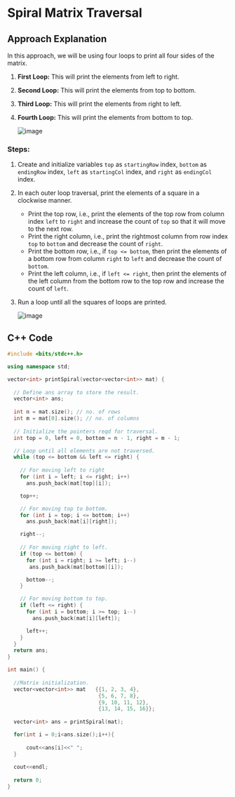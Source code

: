 # Spiral Matrix Traversal

## Approach Explanation

In this approach, we will be using four loops to print all four sides of the matrix.

1. **First Loop:** This will print the elements from left to right.
2. **Second Loop:** This will print the elements from top to bottom.
3. **Third Loop:** This will print the elements from right to left.
4. **Fourth Loop:** This will print the elements from bottom to top.

   ![image](https://github.com/SnowScriptWinterOfCode/LeetCode_Q/assets/99477385/9925c610-4095-4c94-9640-a3e421635808)


### Steps:

1. Create and initialize variables `top` as `startingRow` index, `bottom` as `endingRow` index, `left` as `startingCol` index, and `right` as `endingCol` index.
2. In each outer loop traversal, print the elements of a square in a clockwise manner.
    - Print the top row, i.e., print the elements of the top row from column index `left` to `right` and increase the count of `top` so that it will move to the next row.
    - Print the right column, i.e., print the rightmost column from row index `top` to `bottom` and decrease the count of `right`.
    - Print the bottom row, i.e., if `top <= bottom`, then print the elements of a bottom row from column `right` to `left` and decrease the count of `bottom`.
    - Print the left column, i.e., if `left <= right`, then print the elements of the left column from the bottom row to the top row and increase the count of `left`.
3. Run a loop until all the squares of loops are printed.

   ![image](https://github.com/SnowScriptWinterOfCode/LeetCode_Q/assets/99477385/b7a726ab-690a-4542-acfe-a63442db9214)


## C++ Code

```cpp
#include <bits/stdc++.h>

using namespace std;

vector<int> printSpiral(vector<vector<int>> mat) {
 
  // Define ans array to store the result.
  vector<int> ans;
 
  int n = mat.size(); // no. of rows
  int m = mat[0].size(); // no. of columns
  
  // Initialize the pointers reqd for traversal.
  int top = 0, left = 0, bottom = n - 1, right = m - 1;

  // Loop until all elements are not traversed.
  while (top <= bottom && left <= right) {
      
    // For moving left to right
    for (int i = left; i <= right; i++)
      ans.push_back(mat[top][i]);

    top++;

    // For moving top to bottom.
    for (int i = top; i <= bottom; i++)
      ans.push_back(mat[i][right]);

    right--;
    
    // For moving right to left.
    if (top <= bottom) {
      for (int i = right; i >= left; i--)
       ans.push_back(mat[bottom][i]);

      bottom--;
    }

    // For moving bottom to top.
    if (left <= right) {
      for (int i = bottom; i >= top; i--)
        ans.push_back(mat[i][left]);

      left++;
    }
  }
  return ans;
}

int main() {
    
  //Matrix initialization.
  vector<vector<int>> mat   {{1, 2, 3, 4},
                             {5, 6, 7, 8},
                             {9, 10, 11, 12},
                             {13, 14, 15, 16}};
                             
  vector<int> ans = printSpiral(mat);

  for(int i = 0;i<ans.size();i++){
      
      cout<<ans[i]<<" ";
  }
  
  cout<<endl;
  
  return 0;
}
